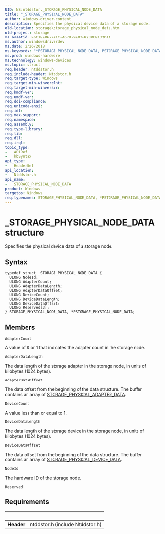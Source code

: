 ```yaml
---
UID: NS:ntddstor._STORAGE_PHYSICAL_NODE_DATA
title: "_STORAGE_PHYSICAL_NODE_DATA"
author: windows-driver-content
description: Specifies the physical device data of a storage node.
old-location: storage\storage_physical_node_data.htm
old-project: storage
ms.assetid: F6C1EE86-FB1C-467D-9E03-B238CB132D1A
ms.author: windowsdriverdev
ms.date: 2/26/2018
ms.keywords: "*PSTORAGE_PHYSICAL_NODE_DATA, PSTORAGE_PHYSICAL_NODE_DATA, PSTORAGE_PHYSICAL_NODE_DATA structure pointer [Storage Devices], STORAGE_PHYSICAL_NODE_DATA, STORAGE_PHYSICAL_NODE_DATA structure [Storage Devices], _STORAGE_PHYSICAL_NODE_DATA, ntddstor/PSTORAGE_PHYSICAL_NODE_DATA, ntddstor/STORAGE_PHYSICAL_NODE_DATA, storage.storage_physical_node_data"
ms.prod: windows-hardware
ms.technology: windows-devices
ms.topic: struct
req.header: ntddstor.h
req.include-header: Ntddstor.h
req.target-type: Windows
req.target-min-winverclnt: 
req.target-min-winversvr: 
req.kmdf-ver: 
req.umdf-ver: 
req.ddi-compliance: 
req.unicode-ansi: 
req.idl: 
req.max-support: 
req.namespace: 
req.assembly: 
req.type-library: 
req.lib: 
req.dll: 
req.irql: 
topic_type:
-	APIRef
-	kbSyntax
api_type:
-	HeaderDef
api_location:
-	Ntddstor.h
api_name:
-	STORAGE_PHYSICAL_NODE_DATA
product: Windows
targetos: Windows
req.typenames: STORAGE_PHYSICAL_NODE_DATA, *PSTORAGE_PHYSICAL_NODE_DATA
---
```


# _STORAGE_PHYSICAL_NODE_DATA structure
Specifies the physical device data of a storage node.

## Syntax
````
typedef struct _STORAGE_PHYSICAL_NODE_DATA {
  ULONG NodeId;
  ULONG AdapterCount;
  ULONG AdapterDataLength;
  ULONG AdapterDataOffset;
  ULONG DeviceCount;
  ULONG DeviceDataLength;
  ULONG DeviceDataOffset;
  ULONG Reserved[3];
} STORAGE_PHYSICAL_NODE_DATA, *PSTORAGE_PHYSICAL_NODE_DATA;
````

## Members


`AdapterCount`

A value of 0 or 1 that indicates the adapter count in the storage node.

`AdapterDataLength`

The data length of the storage adapter in the storage node,  in units of kilobytes (1024 bytes).

`AdapterDataOffset`

The data offset from the beginning of the data structure. The buffer contains an array of <a href="..\ntddstor\ns-ntddstor-_storage_physical_adapter_data.md">STORAGE_PHYSICAL_ADAPTER_DATA</a>.

`DeviceCount`

A value less than or equal to 1.

`DeviceDataLength`

The data length of the storage device in the storage node,  in units of kilobytes (1024 bytes).

`DeviceDataOffset`

The data offset from the beginning of the data structure. The buffer contains an array of <a href="..\ntddstor\ns-ntddstor-_storage_physical_device_data.md">STORAGE_PHYSICAL_DEVICE_DATA</a>.

`NodeId`

The hardware ID of the storage node.

`Reserved`




## Requirements
| &nbsp; | &nbsp; |
| ---- |:---- |
| **Header** | ntddstor.h (include Ntddstor.h) |